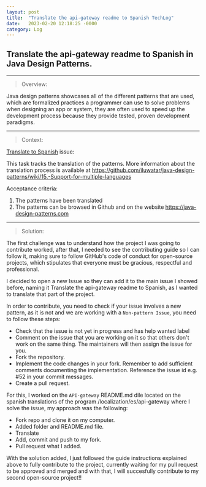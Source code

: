 ```yaml
---
layout: post
title:  "Translate the api-gateway readme to Spanish TechLog"
date:   2023-02-20 12:18:25 -0000
category: Log
---
```

## Translate the api-gateway readme to Spanish in Java Design Patterns.

------------------------------------------------------------------------------------------
<blockquote> <p> Overview: </p> </blockquote> 

Java design patterns showcases all of the different patterns that are used, which are formalized practices a programmer can use to solve problems when designing an app or system, they are often used to speed up the development process because they provide tested, proven development paradigms.

------------------------------------------------------------------------------------------
<blockquote> <p> Context: </p> </blockquote> 

[Translate to Spanish][cj-dor] issue:

This task tracks the translation of the patterns. More information about the translation process is available at https://github.com/iluwatar/java-design-patterns/wiki/15.-Support-for-multiple-languages

Acceptance criteria:

1. The patterns have been translated
2. The patterns can be browsed in Github and on the website https://java-design-patterns.com

------------------------------------------------------------------------------------------
<blockquote> <p> Solution: </p> </blockquote> 

The first challenge was to understand how the project I was going to contribute worked, after that, I needed to see the contributing guide so I can follow it, making sure to follow
GitHub's code of conduct for open-source projects, which stipulates that everyone must be gracious, respectful and professional.

I decided to open a new Issue so they can add it to the main issue I showed before, naming it Translate the api-gateway readme to Spanish, as I wanted to translate that part of the project.

In order to contribute, you need to check if your issue involves a new pattern, as it is not and we are working with a `Non-pattern Issue`, you need to follow these steps:

* Check that the issue is not yet in progress and has help wanted label
* Comment on the issue that you are working on it so that others don't work on the same thing. The maintainers will then assign the issue for you.
* Fork the repository.
* Implement the code changes in your fork. Remember to add sufficient comments documenting the implementation. Reference the issue id e.g. #52 in your commit messages.
* Create a pull request.

For this, I worked on the `API-gateway` README.md dile located on the spanish translations of the program /localization/es/api-gateway where I solve the issue, my approach was the following:

* Fork repo and clone it on my computer.
* Added folder and README.md file.
* Translate
* Add, commit and push to my fork.
* Pull request what I added.

With the solution added, I just followed the guide instructions explained above to fully contribute to the project, currently waiting for my pull request to be approved and merged and with that, I will succesfully contribute to my second open-source project!!

[cj-dor]: https://github.com/iluwatar/java-design-patterns/issues/2277